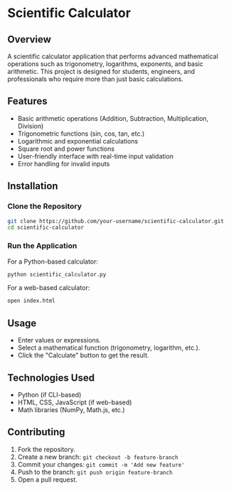 # Scientific Calculator

## Overview
A scientific calculator application that performs advanced mathematical operations such as trigonometry, logarithms, exponents, and basic arithmetic. This project is designed for students, engineers, and professionals who require more than just basic calculations.

## Features
- Basic arithmetic operations (Addition, Subtraction, Multiplication, Division)
- Trigonometric functions (sin, cos, tan, etc.)
- Logarithmic and exponential calculations
- Square root and power functions
- User-friendly interface with real-time input validation
- Error handling for invalid inputs

## Installation

### Clone the Repository
```bash
git clone https://github.com/your-username/scientific-calculator.git
cd scientific-calculator
```

### Run the Application
For a Python-based calculator:
```bash
python scientific_calculator.py
```
For a web-based calculator:
```bash
open index.html
```

## Usage
- Enter values or expressions.
- Select a mathematical function (trigonometry, logarithm, etc.).
- Click the "Calculate" button to get the result.

## Technologies Used
- Python (if CLI-based)
- HTML, CSS, JavaScript (if web-based)
- Math libraries (NumPy, Math.js, etc.)

## Contributing
1. Fork the repository.
2. Create a new branch: `git checkout -b feature-branch`
3. Commit your changes: `git commit -m 'Add new feature'`
4. Push to the branch: `git push origin feature-branch`
5. Open a pull request.



